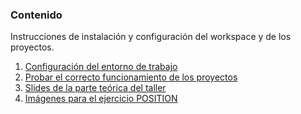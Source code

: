 ### Contenido
Instrucciones de instalación y configuración del workspace y de los proyectos.
1. [Configuración del entorno de trabajo](instalacion-configuracion-VSCode.md)
2. [Probar el correcto funcionamiento de los proyectos](pruebas-proyectos.md)
3. [Slides de la parte teórica del taller](Slides-front-workshop.pdf)
4. [Imágenes para el ejercicio POSITION](/position)
